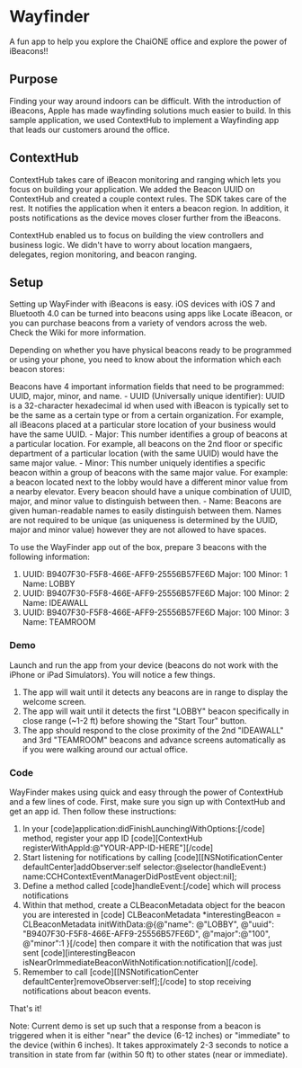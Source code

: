 Wayfinder
=============

A fun app to help you explore the ChaiONE office and explore the power of iBeacons!!

## Purpose

Finding your way around indoors can be difficult.  With the introduction of iBeacons, Apple has made wayfinding solutions much easier to build.  In this sample application, we used ContextHub to implement a Wayfinding app that leads our customers around the office.

## ContextHub

ContextHub takes care of iBeacon monitoring and ranging which lets you focus on building your application.  We added the Beacon UUID on ContextHub and created a couple context rules. The SDK takes care of the rest.  It notifies the application when it enters a beacon region.  In addition, it posts notifications as the device moves closer further from the iBeacons.

ContextHub enabled us to focus on building the view controllers and business logic.  We didn't have to worry about location mangaers, delegates, region monitoring, and beacon ranging.

## Setup

Setting up WayFinder with iBeacons is easy. iOS devices with iOS 7 and Bluetooth 4.0 can be turned into beacons using apps like Locate iBeacon, or you can purchase beacons from a variety of vendors across the web. Check the Wiki for more information.

Depending on whether you have physical beacons ready to be programmed or using your phone, you need to know about the information which each beacon stores:

Beacons have 4 important information fields that need to be programmed: UUID, major, minor, and name.
	- UUID (Universally unique identifier): UUID is a 32-character hexadecimal id when used with iBeacon is typically set to be the same as a certain type or from a certain organization. For example, all iBeacons placed at a particular store location of your business would have the same UUID.
	- Major: This number identifies a group of beacons at a particular location. For example, all beacons on the 2nd floor or specific department of a particular location (with the same UUID) would have the same major value.
	- Minor: This number uniquely identifies a specific beacon within a group of beacons with the same major value. For example: a beacon located next to the lobby would have a different minor value from a nearby elevator. Every beacon should have a unique combination of UUID, major, and minor value to distinguish between then. 
	- Name: Beacons are given human-readable names to easily distinguish between them. Names are not required to be unique (as uniqueness is determined by the UUID, major and minor value) however they are not allowed to have spaces.

To use the WayFinder app out of the box, prepare 3 beacons with the following information:
1)  UUID: B9407F30-F5F8-466E-AFF9-25556B57FE6D
	Major: 100
	Minor: 1
	Name: LOBBY
2)  UUID: B9407F30-F5F8-466E-AFF9-25556B57FE6D
	Major: 100
	Minor: 2
	Name: IDEAWALL
3)	UUID: B9407F30-F5F8-466E-AFF9-25556B57FE6D
	Major: 100
	Minor: 3
	Name: TEAMROOM


### Demo

Launch and run the app from your device (beacons do not work with the iPhone or iPad Simulators). You will notice a few things.
1) The app will wait until it detects any beacons are in range to display the welcome screen.
2) The app will wait until it detects the first "LOBBY" beacon specifically in close range (~1-2 ft) before showing the "Start Tour" button.
3) The app should respond to the close proximity of the 2nd "IDEAWALL" and 3rd "TEAMROOM" beacons and advance screens automatically as if you were walking around our actual office.


### Code

WayFinder makes using quick and easy through the power of ContextHub and a few lines of code. First, make sure you sign up with ContextHub and get an app id. Then follow these instructions:
1) In your [code]application:didFinishLaunchingWithOptions:[/code] method, register your app ID [code][ContextHub registerWithAppId:@"YOUR-APP-ID-HERE"][/code]
2) Start listening for notifications by calling [code][[NSNotificationCenter defaultCenter]addObserver:self selector:@selector(handleEvent:) name:CCHContextEventManagerDidPostEvent object:nil];
3) Define a method called [code]handleEvent:[/code] which will process notifications
4) Within that method, create a CLBeaconMetadata object for the beacon you are interested in [code] CLBeaconMetadata *interestingBeacon = CLBeaconMetadata initWithData:@{@"name": @"LOBBY", @"uuid": "B9407F30-F5F8-466E-AFF9-25556B57FE6D", @"major":@"100", @"minor":1 }[/code] then compare it with the notification that was just sent [code][interestingBeacon isNearOrImmediateBeaconWithNotification:notification][/code].
5) Remember to call [code][[NSNotificationCenter defaultCenter]removeObserver:self];[/code] to stop receiving notifications about beacon events.

That's it!


Note: Current demo is set up such that a response from a beacon is triggered when it is either "near" the device (6-12 inches) or "immediate" to the device (within 6 inches). It takes approximately 2-3 seconds to notice a transition in state from far (within 50 ft) to other states (near or immediate).

